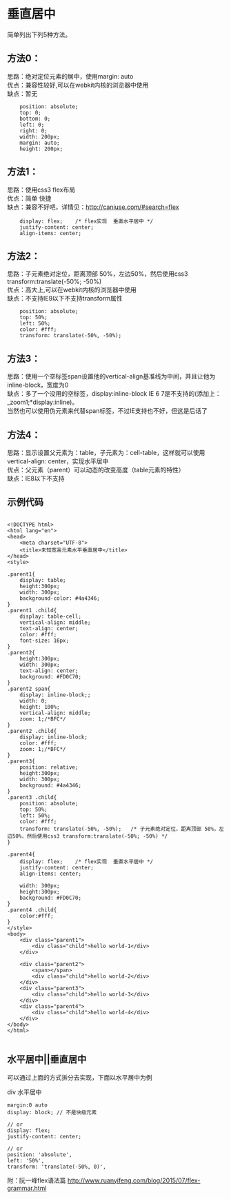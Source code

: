# 垂直居中

简单列出下列5种方法。 

## 方法0：

思路：绝对定位元素的居中，使用margin: auto  
优点：兼容性较好,可以在webkit内核的浏览器中使用   
缺点：暂无  

```
    position: absolute;
    top: 0;
    bottom: 0;
    left: 0;
    right: 0;
    width: 200px;
    margin: auto;
    height: 200px;

```

## 方法1：
思路：使用css3 flex布局    
优点：简单 快捷  
缺点：兼容不好吧，详情见：http://caniuse.com/#search=flex  


```
    display: flex;    /* flex实现  垂直水平居中 */
    justify-content: center;
    align-items: center;

```

## 方法2：

思路：子元素绝对定位，距离顶部 50%，左边50%，然后使用css3 transform:translate(-50%; -50%)   
优点：高大上,可以在webkit内核的浏览器中使用   
缺点：不支持IE9以下不支持transform属性   

```
    position: absolute;
    top: 50%;
    left: 50%;
    color: #fff;
    transform: translate(-50%, -50%);

```

## 方法3：

思路：使用一个空标签span设置他的vertical-align基准线为中间，并且让他为inline-block，宽度为0  
缺点：多了一个没用的空标签，display:inline-block  IE 6 7是不支持的(添加上：_zoom1;*display:inline)。  
当然也可以使用伪元素来代替span标签，不过IE支持也不好，但这是后话了  


## 方法4：

思路：显示设置父元素为：table，子元素为：cell-table，这样就可以使用vertical-align: center，实现水平居中  
优点：父元素（parent）可以动态的改变高度（table元素的特性）  
缺点：IE8以下不支持   


## 示例代码
```

<!DOCTYPE html>
<html lang="en">
<head>
    <meta charset="UTF-8">
    <title>未知宽高元素水平垂直居中</title>
</head>
<style>

.parent1{
    display: table;
    height:300px;
    width: 300px;
    background-color: #4a4346;
}
.parent1 .child{
    display: table-cell;
    vertical-align: middle;
    text-align: center;
    color: #fff;
    font-size: 16px;
}
.parent2{
    height:300px;
    width: 300px;
    text-align: center;
    background: #FD0C70;
}
.parent2 span{
    display: inline-block;;
    width: 0;
    height: 100%;
    vertical-align: middle;
    zoom: 1;/*BFC*/
}
.parent2 .child{
    display: inline-block;
    color: #fff;
    zoom: 1;/*BFC*/
}
.parent3{
    position: relative;
    height:300px;
    width: 300px;
    background: #4a4346;
}
.parent3 .child{
    position: absolute;
    top: 50%;
    left: 50%;
    color: #fff;
    transform: translate(-50%, -50%);   /* 子元素绝对定位，距离顶部 50%，左边50%，然后使用css3 transform:translate(-50%; -50%) */
}

.parent4{
    display: flex;    /* flex实现  垂直水平居中 */
    justify-content: center;
    align-items: center;
    
    width: 300px;
    height:300px;
    background: #FD0C70;
}
.parent4 .child{
    color:#fff;
}
</style>
<body>
	<div class="parent1">
        <div class="child">hello world-1</div>
    </div>

    <div class="parent2">
        <span></span>
        <div class="child">hello world-2</div>
    </div>
	<div class="parent3">
        <div class="child">hello world-3</div>
    </div>
	<div class="parent4">
        <div class="child">hello world-4</div>
    </div>
</body>
</html>


```

## 水平居中||垂直居中

可以通过上面的方式拆分去实现，下面以水平居中为例

div 水平居中
```
margin:0 auto
display: block; // 不是块级元素

// or
display: flex;
justify-content: center;

// or
position: 'absolute',
left: '50%',            
transform: 'translate(-50%, 0)',

```

附：阮一峰flex语法篇
http://www.ruanyifeng.com/blog/2015/07/flex-grammar.html

